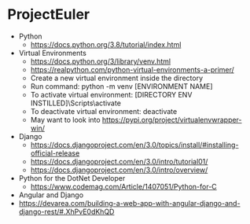 # ProjectEuler
* Python
  * https://docs.python.org/3.8/tutorial/index.html
* Virtual Environments
  * https://docs.python.org/3/library/venv.html
  * https://realpython.com/python-virtual-environments-a-primer/
   * Create a new virtual environment inside the directory
   * Run command: python -m venv [ENVIRONMENT NAME]
    * To activate virtual environment: [DIRECTORY ENV INSTILLED]\Scripts\activate
    * To deactivate virtual environment: deactivate
   * May want to look into https://pypi.org/project/virtualenvwrapper-win/
* Django
  * https://docs.djangoproject.com/en/3.0/topics/install/#installing-official-release
  * https://docs.djangoproject.com/en/3.0/intro/tutorial01/
  * https://docs.djangoproject.com/en/3.0/intro/overview/
* Python for the DotNet Developer
  * https://www.codemag.com/Article/1407051/Python-for-C
 * Angular and Django
  * https://devarea.com/building-a-web-app-with-angular-django-and-django-rest/#.XhPvE0dKhQD
 

